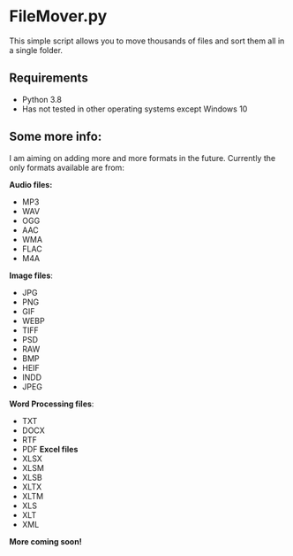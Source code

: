 # FileMover.py
This simple script allows you to move thousands of files and sort them all in a single folder. 

## Requirements

- Python 3.8
- Has not tested in other operating systems except Windows 10

## Some more info:
I am aiming on adding more and more formats in the future. Currently the only formats available are from:

**Audio files:**
 - MP3 
 - WAV
 - OGG
 - AAC
 - WMA
 - FLAC
 - M4A

**Image files**:
 - JPG 
 - PNG
 - GIF 
 - WEBP 
 - TIFF 
 - PSD
 - RAW 
 - BMP 
 - HEIF 
 - INDD 
 - JPEG

**Word Processing files**:
 - TXT
 - DOCX
 - RTF
 - PDF
 **Excel files**
- XLSX
- XLSM
- XLSB
- XLTX
- XLTM
- XLS
- XLT
- XML

 

**More coming soon!**


